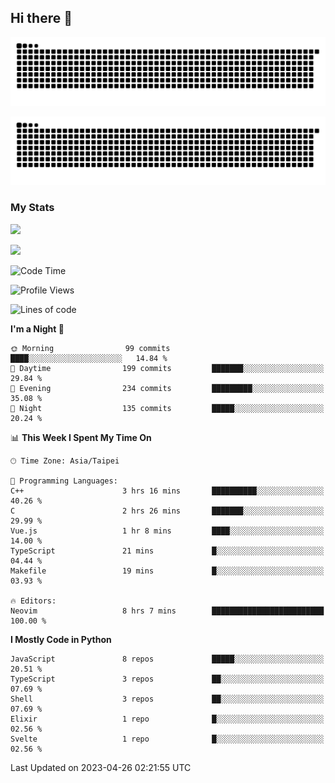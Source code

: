 ## Hi there 👋

<div align="center">

![GitHub Snake Light](https://raw.githubusercontent.com/CSY54/CSY54/snake/github-snake.svg#gh-light-mode-only)

![GitHub Snake dark](https://raw.githubusercontent.com/CSY54/CSY54/snake/github-snake-dark.svg#gh-dark-mode-only)

</div>

### My Stats

![](https://github-readme-stats.vercel.app/api?username=CSY54&theme=nord&show_icons=true)

![](https://github-readme-stats.vercel.app/api/top-langs/?username=CSY54&theme=nord&layout=compact&card_width=445)

<!--START_SECTION:waka-->
![Code Time](http://img.shields.io/badge/Code%20Time-1%2C624%20hrs%2055%20mins-blue)

![Profile Views](http://img.shields.io/badge/Profile%20Views-11-blue)

![Lines of code](https://img.shields.io/badge/From%20Hello%20World%20I%27ve%20Written-451.5%20thousand%20lines%20of%20code-blue)

**I'm a Night 🦉** 

```text
🌞 Morning                99 commits          ████░░░░░░░░░░░░░░░░░░░░░   14.84 % 
🌆 Daytime                199 commits         ███████░░░░░░░░░░░░░░░░░░   29.84 % 
🌃 Evening                234 commits         █████████░░░░░░░░░░░░░░░░   35.08 % 
🌙 Night                  135 commits         █████░░░░░░░░░░░░░░░░░░░░   20.24 % 
```


📊 **This Week I Spent My Time On** 

```text
🕑︎ Time Zone: Asia/Taipei

💬 Programming Languages: 
C++                      3 hrs 16 mins       ██████████░░░░░░░░░░░░░░░   40.26 % 
C                        2 hrs 26 mins       ███████░░░░░░░░░░░░░░░░░░   29.99 % 
Vue.js                   1 hr 8 mins         ████░░░░░░░░░░░░░░░░░░░░░   14.00 % 
TypeScript               21 mins             █░░░░░░░░░░░░░░░░░░░░░░░░   04.44 % 
Makefile                 19 mins             █░░░░░░░░░░░░░░░░░░░░░░░░   03.93 % 

🔥 Editors: 
Neovim                   8 hrs 7 mins        █████████████████████████   100.00 % 
```

**I Mostly Code in Python** 

```text
JavaScript               8 repos             █████░░░░░░░░░░░░░░░░░░░░   20.51 % 
TypeScript               3 repos             ██░░░░░░░░░░░░░░░░░░░░░░░   07.69 % 
Shell                    3 repos             ██░░░░░░░░░░░░░░░░░░░░░░░   07.69 % 
Elixir                   1 repo              █░░░░░░░░░░░░░░░░░░░░░░░░   02.56 % 
Svelte                   1 repo              █░░░░░░░░░░░░░░░░░░░░░░░░   02.56 % 
```




 Last Updated on 2023-04-26 02:21:55 UTC
<!--END_SECTION:waka-->

<!--
**CSY54/CSY54** is a ✨ _special_ ✨ repository because its `README.md` (this file) appears on your GitHub profile.

Here are some ideas to get you started:

- 🔭 I’m currently working on ...
- 🌱 I’m currently learning ...
- 👯 I’m looking to collaborate on ...
- 🤔 I’m looking for help with ...
- 💬 Ask me about ...
- 📫 How to reach me: ...
- 😄 Pronouns: ...
- ⚡ Fun fact: ...
-->
